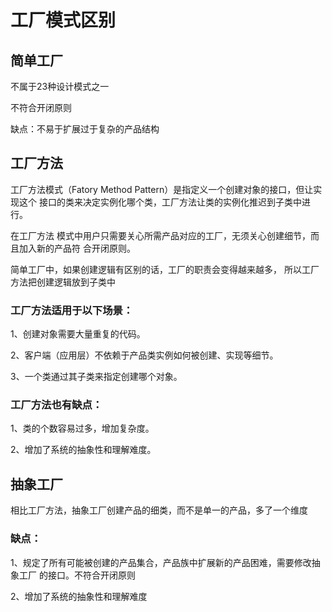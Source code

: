 # 工厂模式区别

## 简单工厂
不属于23种设计模式之一

不符合开闭原则

缺点：不易于扩展过于复杂的产品结构


## 工厂方法
工厂方法模式（Fatory Method Pattern）是指定义一个创建对象的接口，但让实现这个
接口的类来决定实例化哪个类，工厂方法让类的实例化推迟到子类中进行。

在工厂方法
模式中用户只需要关心所需产品对应的工厂，无须关心创建细节，而且加入新的产品符
合开闭原则。

简单工厂中，如果创建逻辑有区别的话，工厂的职责会变得越来越多，
所以工厂方法把创建逻辑放到子类中

### 工厂方法适用于以下场景：

1、创建对象需要大量重复的代码。

2、客户端（应用层）不依赖于产品类实例如何被创建、实现等细节。

3、一个类通过其子类来指定创建哪个对象。

### 工厂方法也有缺点：

1、类的个数容易过多，增加复杂度。

2、增加了系统的抽象性和理解难度。


## 抽象工厂
相比工厂方法，抽象工厂创建产品的细类，而不是单一的产品，多了一个维度

### 缺点：
1、规定了所有可能被创建的产品集合，产品族中扩展新的产品困难，需要修改抽象工厂
的接口。不符合开闭原则

2、增加了系统的抽象性和理解难度